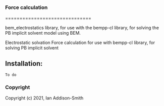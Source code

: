 ### Force calculation
==============================

bem_electrostatics library, for use with the bempp-cl library, for solving the PB implicit solvent model using BEM.
 
Electrostatic solvation Force calculation for use with bempp-cl library, for solving PB implicit solvent 

## Installation:

```
To do
```

### Copyright

Copyright (c) 2021, Ian Addison-Smith